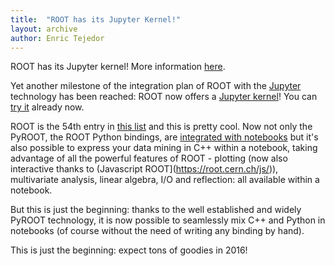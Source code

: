 ```yaml
---
title:  "ROOT has its Jupyter Kernel!"
layout: archive
author: Enric Tejedor
---
```


ROOT has its Jupyter kernel! More information [here](https://github.com/ipython/ipython/wiki/IPython-kernels-for-other-languages).

Yet another milestone of the integration plan of ROOT with the [Jupyter](http://jupyter.org) technology has been reached: ROOT now offers a [Jupyter kernel](https://github.com/root-project/root/tree/master/bindings/jupyroot)! You can [try it](https://root.cern.ch/how/how-create-rootbook) already now.

ROOT is the 54th entry in [this list](https://github.com/ipython/ipython/wiki/IPython-kernels-for-other-languages) and this is pretty cool. Now not only the PyROOT, the ROOT Python bindings, are [integrated with notebooks](https://github.com/root-project/root/tree/master/bindings/jupyroot#python-rootbook) but it's also possible to express your data mining in C++ within a notebook, taking advantage of all the powerful features of ROOT - plotting (now also interactive thanks to (Javascript ROOT](https://root.cern.ch/js/)), multivariate analysis, linear algebra, I/O and reflection: all available within a notebook.

But this is just the beginning: thanks to the well established and widely PyROOT technology, it is now possible to seamlessly mix C++ and Python in notebooks (of course without the need of writing any binding by hand).

This is just the beginning: expect tons of goodies in 2016!



